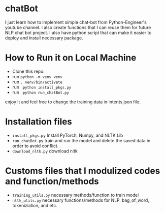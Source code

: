 # chatBot

I just learn how to implement simple chat-bot from Python-Engineer's youtube channel.
I also create functions that I can reuse them for future NLP chat bot project. I also have python script that can make it easier to deploy and install
necessary package.

# How to Run it on Local Machine
  -  Clone this repo.
  -  run ```python -m venv venv```
  -  run ```. venv/bin/activate``` 
  -  run ``` python install_pkgs.py```
  -  run ``` python run_chatBot.py```

enjoy it and feel free to change the training data in intents.json file.

# Installation files
  - ```install_pkgs.py``` Install PyTorch, Numpy, and NLTK Lib
  - ```run_chatBot.py``` train and run the model and delete the saved data in order to avoid conflict.
  - ```download_nltk.py``` download nltk 
#  Customs files that I modulized codes and function/methods 
  - ```training_utils.py``` necessary methods/function to train model
  - ```nltk_utils.py``` necessary functions/methods for NLP. bag_of_word, tokeniziation, and etc.
